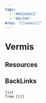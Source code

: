 ```yaml
---
tags:
  - "#RESOURCE"
  - "#ALPHA"
Area: "[[Games]]"
---
```


# Vermis


## Resources


## BackLinks

```dataview
list
from [[]]
```

